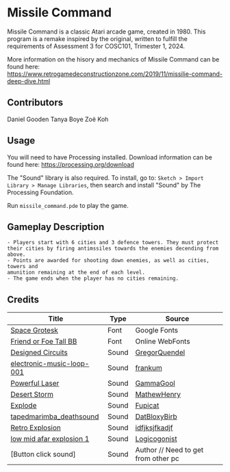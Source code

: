 # Missile Command

Missile Command is a classic Atari arcade game, created in 1980. This program is a remake inspired by the original, written to fulfill the requirements of Assessment 3 for COSC101, Trimester 1, 2024.

More information on the hisory and mechanics of Missile Command can be found here:
https://www.retrogamedeconstructionzone.com/2019/11/missilie-command-deep-dive.html

## Contributors

Daniel Gooden
Tanya Boye
Zoë Koh

## Usage

You will need to have Processing installed. Download information can be found here: https://processing.org/download

The "Sound" library is also required. To install, go to: `Sketch > Import Library > Manage Libraries`, then search and install "Sound" by The Processing Foundation.

Run `missile_command.pde` to play the game.

## Gameplay Description

```
- Players start with 6 cities and 3 defence towers. They must protect
their cities by firing antimssiles towards the enemies decending from above.
- Points are awarded for shooting down enemies, as well as cities, towers and 
amunition remaining at the end of each level.
- The game ends when the player has no cities remaining.
```

## Credits

| Title  | Type | Source |
| ------------- | ------------- | ------------- |
| [Space Grotesk](https://fonts.google.com/specimen/Space+Grotesk)  | Font  | Google Fonts
| [Friend or Foe Tall BB](https://www.onlinewebfonts.com/download/50866396b50148c96c2b2d6863de46a6) | Font | Online WebFonts
| [Designed Circuits](https://freesound.org/people/GregorQuendel/sounds/732655/) | Sound | [GregorQuendel](https://freesound.org/people/GregorQuendel/)
| [electronic-music-loop-001](https://freesound.org/people/frankum/sounds/387440/) | Sound | [frankum](https://freesound.org/people/frankum/) 
| [Powerful Laser](https://freesound.org/people/GammaGool/sounds/733619/) | Sound | [GammaGool](https://freesound.org/people/GammaGool/) 
| [Desert Storm](https://freesound.org/people/MathewHenry/sounds/685390/) | Sound | [MathewHenry](https://freesound.org/people/MathewHenry/)
| [Explode](https://freesound.org/people/Fupicat/sounds/607206/) | Sound | [Fupicat](https://freesound.org/people/Fupicat/)
| [tapedmarimba_deathsound](https://freesound.org/people/DatBloxyBirb/sounds/733268/) | Sound | [DatBloxyBirb](https://freesound.org/people/DatBloxyBirb/)
| [Retro Explosion](https://freesound.org/people/idfjksjfkadjf/sounds/706549/) | Sound | [idfjksjfkadjf](https://freesound.org/people/idfjksjfkadjf/)
| [low mid afar explosion 1](https://freesound.org/people/Logicogonist/sounds/264031/) | Sound | [Logicogonist](https://freesound.org/people/Logicogonist/)
| [Button click sound] | Sound | Author // Need to get from other pc

